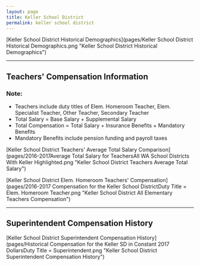 ```yaml
---
layout: page
title: Keller School District
permalink: keller school district
---
```



[Keller School District Historical Demographics](pages/Keller School District Historical Demographics.png "Keller School District Historical Demographics")

___

## Teachers' Compensation Information
### Note:
- Teachers include duty titles of Elem. Homeroom Teacher, Elem. Specialist Teacher, Other Teacher, Secondary Teacher
- Total Salary = Base Salary + Supplemental Salary
- Total Compensation = Total Salary + Insurance Benefits + Mandatory Benefits
- Mandatory Benefits include pension funding and payroll taxes

[Keller School District Teachers' Average Total Salary Comparison](pages/2016-2017Average Total Salary for TeachersAll WA School Districts With Keller Highlighted.png "Keller School District Teachers Average Total Salary")

[Keller School District Elem. Homeroom Teachers' Compensation](pages/2016-2017 Compensation for the Keller School DistrictDuty Title = Elem. Homeroom Teacher.png "Keller School District All Elementary Teachers Compensation")


___

## Superintendent Compensation History

[Keller School District Superintendent Compensation History](pages/Historical Compensation for the Keller SD in Constant 2017 DollarsDuty Title = Superintendent.png "Keller School District Superintendent Compensation History")


